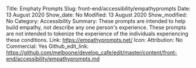 Title: Emphaty Prompts
Slug: front-end/accessibility/empathyprompts
Date: 13 August 2020
Show_date: No
Modified: 13 August 2020
Show_modified: No
Category: Accessibility
Summary: These prompts are intended to help build empathy, not describe any one person's experience. These prompts are not intended to tokenize the experience of the individuals experiencing these conditions. 
Link: https://empathyprompts.net/
Icon:
Attribution: No
Commercial: Yes
Github_edit_link: https://github.com/melboone/develop_cafe/edit/master/content/front-end/accessibility/empathyprompts.md